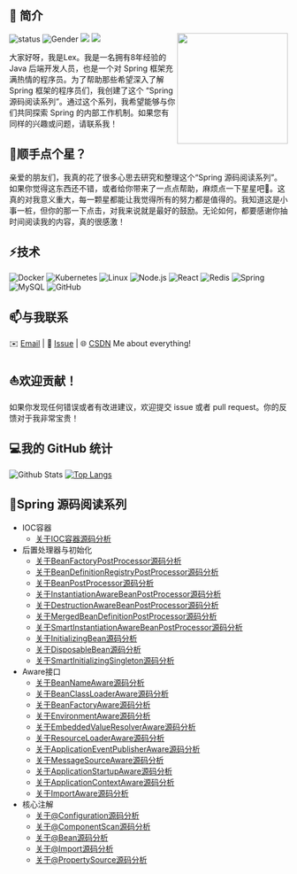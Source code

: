 ## 👋 简介
<img align='right' src='https://octodex.github.com/images/hula_loop_octodex03.gif' width='200'>

![status](https://img.shields.io/badge/status-up-brightgreen) ![Gender](https://img.shields.io/badge/gender-%F0%9F%A4%B5-lightgrey) ![](https://img.shields.io/static/v1?label=wechat&message=xcs19930428&color=7BB32E&logo=wechat) ![](https://visitor-badge.lithub.cc/badge?page_id=github.com/xuchengsheng)

大家好呀，我是Lex。我是一名拥有8年经验的Java 后端开发人员，也是一个对 Spring 框架充满热情的程序员。为了帮助那些希望深入了解 Spring 框架的程序员们，我创建了这个 “Spring 源码阅读系列”。通过这个系列，我希望能够与你们共同探索 Spring 的内部工作机制。如果您有同样的兴趣或问题，请联系我！

## 🙏顺手点个星？

亲爱的朋友们，我真的花了很多心思去研究和整理这个“Spring 源码阅读系列”。如果你觉得这东西还不错，或者给你带来了一点点帮助，麻烦点一下星星吧🌟。这真的对我意义重大，每一颗星都能让我觉得所有的努力都是值得的。我知道这是小事一桩，但你的那一下点击，对我来说就是最好的鼓励。无论如何，都要感谢你抽时间阅读我的内容，真的很感激！

## ⚡技术

![Docker](https://img.shields.io/badge/-Docker-000?&logo=Docker)
![Kubernetes](https://img.shields.io/badge/-Kubernetes-000?&logo=Kubernetes)
![Linux](https://img.shields.io/badge/-Linux-000?&logo=Linux)
![Node.js](https://img.shields.io/badge/-Node.js-000?&logo=node.js)
![React](https://img.shields.io/badge/-React-000?&logo=React)
![Redis](https://img.shields.io/badge/-Redis-000?&logo=Redis)
![Spring](https://img.shields.io/badge/-Spring-000?&logo=Spring)
![MySQL](https://img.shields.io/badge/-MySQL-000?&logo=MySQL)
![GitHub](https://img.shields.io/badge/-GitHub-181717?style=flat-square&logo=github)

## 📫与我联系

✉️ [Email](xuchengshengsuper@163.com) | 💬 [Issue](https://github.com/xuchengsheng/spring-reading/issues) | 🌐 [CSDN](https://blog.csdn.net/duzhuang2399?type=blog)  Me about everything!

## ⛵欢迎贡献！

如果你发现任何错误或者有改进建议，欢迎提交 issue 或者 pull request。你的反馈对于我非常宝贵！

## 💻我的 GitHub 统计

![Github Stats](https://github-readme-stats.vercel.app/api?username=xuchengsheng&count_private=true&show_icons=true)
[![Top Langs](https://github-readme-stats.vercel.app/api/top-langs/?username=xuchengsheng&layout=compact)](https://github.com/anuraghazra/github-readme-stats)

## 🌱Spring 源码阅读系列

+ IOC容器
  + [关于IOC容器源码分析](spring-core-ioc/README.md)
+ 后置处理器与初始化
  + [关于BeanFactoryPostProcessor源码分析](spring-interface/spring-interface-beanFactoryPostProcessor/README.md)
  + [关于BeanDefinitionRegistryPostProcessor源码分析](spring-interface/spring-interface-beanDefinitionRegistryPostProcessor/README.md)
  + [关于BeanPostProcessor源码分析](spring-interface/spring-interface-beanPostProcessor/README.md)
  + [关于InstantiationAwareBeanPostProcessor源码分析](spring-interface/spring-interface-instantiationAwareBeanPostProcessor/README.md)
  + [关于DestructionAwareBeanPostProcessor源码分析](spring-interface/spring-interface-destructionAwareBeanPostProcessor/README.md)
  + [关于MergedBeanDefinitionPostProcessor源码分析](spring-interface/spring-interface-mergedBeanDefinitionPostProcessor/README.md)
  + [关于SmartInstantiationAwareBeanPostProcessor源码分析](spring-interface/spring-interface-smartInstantiationAwareBeanPostProcessor/README.md)
  + [关于InitializingBean源码分析](spring-interface/spring-interface-initializingBean/README.md)
  + [关于DisposableBean源码分析](spring-interface/spring-interface-disposableBean/README.md)
  + [关于SmartInitializingSingleton源码分析](spring-interface/spring-interface-smartInitializingSingleton/README.md)
+ Aware接口
  + [关于BeanNameAware源码分析](spring-aware/spring-aware-beanNameAware/README.md)
  + [关于BeanClassLoaderAware源码分析](spring-aware/spring-aware-beanClassLoaderAware/README.md)
  + [关于BeanFactoryAware源码分析](spring-aware/spring-aware-beanFactoryAware/README.md)
  + [关于EnvironmentAware源码分析](spring-aware/spring-aware-environmentAware/README.md)
  + [关于EmbeddedValueResolverAware源码分析](spring-aware/spring-aware-embeddedValueResolverAware/README.md)
  + [关于ResourceLoaderAware源码分析](spring-aware/spring-aware-resourceLoaderAware/README.md)
  + [关于ApplicationEventPublisherAware源码分析](spring-aware/spring-aware-applicationEventPublisherAware/README.md)
  + [关于MessageSourceAware源码分析](spring-aware/spring-aware-messageSourceAware/README.md)
  + [关于ApplicationStartupAware源码分析](spring-aware/spring-aware-applicationStartupAware/README.md)
  + [关于ApplicationContextAware源码分析](spring-aware/spring-aware-applicationContextAware/README.md)
  + [关于ImportAware源码分析](spring-aware/spring-aware-importAware/README.md)
+ 核心注解
  + [关于@Configuration源码分析](spring-annotation/spring-annotation-configuration/README.md)
  + [关于@ComponentScan源码分析](spring-annotation/spring-annotation-componentScan/README.md)
  + [关于@Bean源码分析](spring-annotation/spring-annotation-bean/README.md)
  + [关于@Import源码分析](spring-annotation/spring-annotation-import/README.md)
  + [关于@PropertySource源码分析](spring-annotation/spring-annotation-propertySource/README.md)